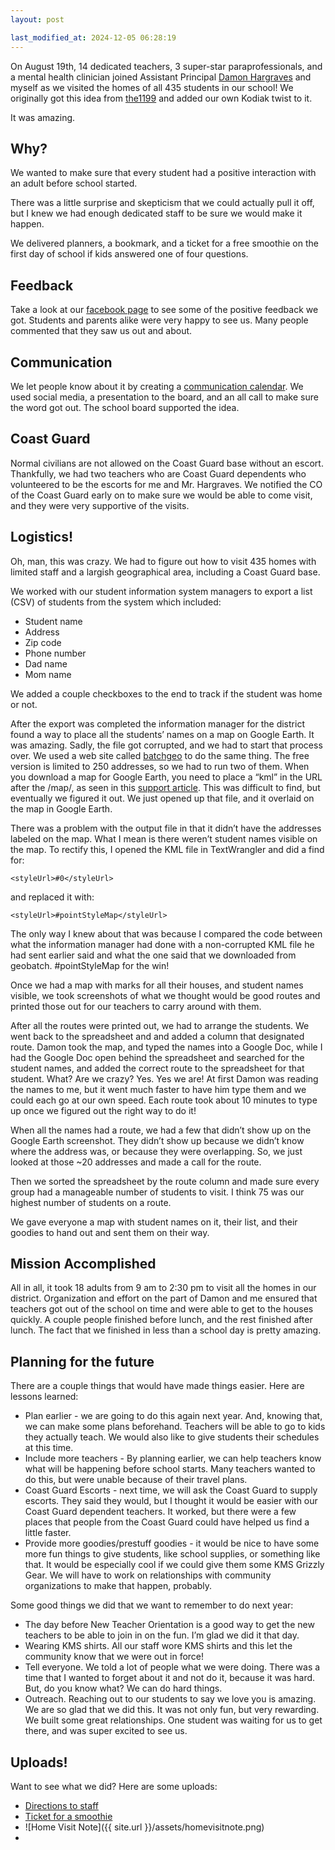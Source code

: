 ```yaml
---
layout: post

last_modified_at: 2024-12-05 06:28:19
---
```

On August 19th, 14 dedicated teachers, 3 super-star paraprofessionals, and a mental health clinician joined Assistant Principal [Damon Hargraves](http://twitter.com/damonhargraves) and myself as we visited the homes of all 435 students in our school! We originally got this idea from [the1199](https://instagram.com/p/5whI_fgAS4/) and added our own Kodiak twist to it.

It was amazing.

## Why?

We wanted to make sure that every student had a positive interaction with an adult before school started.

There was a little surprise and skepticism that we could actually pull it off, but I knew we had enough dedicated staff to be sure we would make it happen.

We delivered planners, a bookmark, and a ticket for a free smoothie on the first day of school if kids answered one of four questions.

## Feedback

Take a look at our [facebook page](http://facebook.com/kodiakmiddleschool) to see some of the positive feedback we got. Students and parents alike were very happy to see us. Many people commented that they saw us out and about.

## Communication

We let people know about it by creating a [communication calendar](http://transformativeprincipal.org/jethrojonescomuploads/smcalendarhv.pdf). We used social media, a presentation to the board, and an all call to make sure the word got out. The school board supported the idea.

## Coast Guard

Normal civilians are not allowed on the Coast Guard base without an escort. Thankfully, we had two teachers who are Coast Guard dependents who volunteered to be the escorts for me and Mr. Hargraves. We notified the CO of the Coast Guard early on to make sure we would be able to come visit, and they were very supportive of the visits.

## Logistics!

Oh, man, this was crazy. We had to figure out how to visit 435 homes with limited staff and a largish geographical area, including a Coast Guard base.

We worked with our student information system managers to export a list (CSV) of students from the system which included:

-   Student name
-   Address
-   Zip code
-   Phone number
-   Dad name
-   Mom name

We added a couple checkboxes to the end to track if the student was home or not.

After the export was completed the information manager for the district found a way to place all the students’ names on a map on Google Earth. It was amazing. Sadly, the file got corrupted, and we had to start that process over. We used a web site called [batchgeo](https://batchgeo.com/) to do the same thing. The free version is limited to 250 addresses, so we had to run two of them. When you download a map for Google Earth, you need to place a “kml” in the URL after the /map/, as seen in this [support article](http://support.batchgeo.com/customer/portal/articles/1457646-exporting-map-data). This was difficult to find, but eventually we figured it out. We just opened up that file, and it overlaid on the map in Google Earth.

There was a problem with the output file in that it didn’t have the addresses labeled on the map. What I mean is there weren’t student names visible on the map. To rectify this, I opened the KML file in TextWrangler and did a find for:

```
<styleUrl>#0</styleUrl>
```

and replaced it with:

```
<styleUrl>#pointStyleMap</styleUrl>
```

The only way I knew about that was because I compared the code between what the information manager had done with a non-corrupted KML file he had sent earlier said and what the one said that we downloaded from geobatch. #pointStyleMap for the win!

Once we had a map with marks for all their houses, and student names visible, we took screenshots of what we thought would be good routes and printed those out for our teachers to carry around with them.

After all the routes were printed out, we had to arrange the students. We went back to the spreadsheet and and added a column that designated route. Damon took the map, and typed the names into a Google Doc, while I had the Google Doc open behind the spreadsheet and searched for the student names, and added the correct route to the spreadsheet for that student. What? Are we crazy? Yes. Yes we are! At first Damon was reading the names to me, but it went much faster to have him type them and we could each go at our own speed. Each route took about 10 minutes to type up once we figured out the right way to do it!

When all the names had a route, we had a few that didn’t show up on the Google Earth screenshot. They didn’t show up because we didn’t know where the address was, or because they were overlapping. So, we just looked at those ~20 addresses and made a call for the route.

Then we sorted the spreadsheet by the route column and made sure every group had a manageable number of students to visit. I think 75 was our highest number of students on a route.

We gave everyone a map with student names on it, their list, and their goodies to hand out and sent them on their way.

## Mission Accomplished

All in all, it took 18 adults from 9 am to 2:30 pm to visit all the homes in our district. Organization and effort on the part of Damon and me ensured that teachers got out of the school on time and were able to get to the houses quickly. A couple people finished before lunch, and the rest finished after lunch. The fact that we finished in less than a school day is pretty amazing.

## Planning for the future

There are a couple things that would have made things easier. Here are lessons learned:

-   Plan earlier - we are going to do this again next year. And, knowing that, we can make some plans beforehand. Teachers will be able to go to kids they actually teach. We would also like to give students their schedules at this time.
-   Include more teachers - By planning earlier, we can help teachers know what will be happening before school starts. Many teachers wanted to do this, but were unable because of their travel plans.
-   Coast Guard Escorts - next time, we will ask the Coast Guard to supply escorts. They said they would, but I thought it would be easier with our Coast Guard dependent teachers. It worked, but there were a few places that people from the Coast Guard could have helped us find a little faster.
-   Provide more goodies/prestuff goodies - it would be nice to have some more fun things to give students, like school supplies, or something like that. It would be especially cool if we could give them some KMS Grizzly Gear. We will have to work on relationships with community organizations to make that happen, probably.

Some good things we did that we want to remember to do next year:

-   The day before New Teacher Orientation is a good way to get the new teachers to be able to join in on the fun. I’m glad we did it that day.
-   Wearing KMS shirts. All our staff wore KMS shirts and this let the community know that we were out in force!
-   Tell everyone. We told a lot of people what we were doing. There was a time that I wanted to forget about it and not do it, because it was hard. But, do you know what? We can do hard things.
-   Outreach. Reaching out to our students to say we love you is amazing. We are so glad that we did this. It was not only fun, but very rewarding. We built some great relationships. One student was waiting for us to get there, and was super excited to see us.

## Uploads!

Want to see what we did? Here are some uploads:

-   [Directions to staff](http://transformativeprincipal.org/jethrojonescomuploads/DirectionsforStaff.pdf)
-   [Ticket for a smoothie](http://transformativeprincipal.org/jethrojonescomuploads/Home%20Visit%20Ticket.pdf)
-   ![Home Visit Note]({{ site.url }}/assets/homevisitnote.png)
- 
